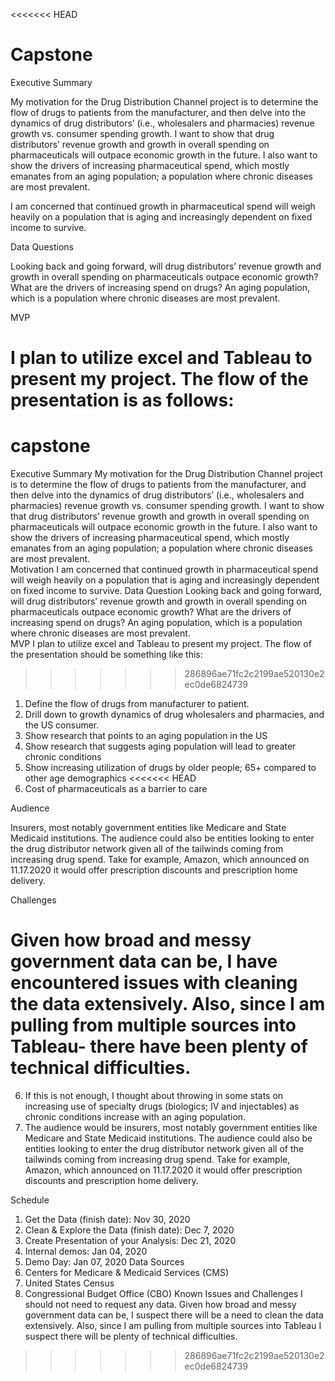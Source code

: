 <<<<<<< HEAD
# Capstone
Executive Summary

My motivation for the Drug Distribution Channel project is to determine the flow of drugs to patients from the manufacturer, and then delve into the dynamics of drug distributors’ (i.e., wholesalers and pharmacies) revenue growth vs. consumer spending growth. I want to show that drug distributors’ revenue growth and growth in overall spending on pharmaceuticals will outpace economic growth in the future. I also want to show the drivers of increasing pharmaceutical spend, which mostly emanates from an aging population; a population where chronic diseases are most prevalent.  

I am concerned that continued growth in pharmaceutical spend will weigh heavily on a population that is aging and increasingly dependent on fixed income to survive.

Data Questions

Looking back and going forward, will drug distributors’ revenue growth and growth in overall spending on pharmaceuticals outpace economic growth? What are the drivers of increasing spend on drugs? An aging population, which is a population where chronic diseases are most prevalent.  

MVP

I plan to utilize excel and Tableau to present my project. The flow of the presentation is as follows:
=======
# capstone
Executive Summary
My motivation for the Drug Distribution Channel project is to determine the flow of drugs to patients from the manufacturer, and then delve into the dynamics of drug distributors’ (i.e., wholesalers and pharmacies) revenue growth vs. consumer spending growth. I want to show that drug distributors’ revenue growth and growth in overall spending on pharmaceuticals will outpace economic growth in the future. I also want to show the drivers of increasing pharmaceutical spend, which mostly emanates from an aging population; a population where chronic diseases are most prevalent.  
Motivation
I am concerned that continued growth in pharmaceutical spend will weigh heavily on a population that is aging and increasingly dependent on fixed income to survive.
Data Question
Looking back and going forward, will drug distributors’ revenue growth and growth in overall spending on pharmaceuticals outpace economic growth? What are the drivers of increasing spend on drugs? An aging population, which is a population where chronic diseases are most prevalent.  
MVP
I plan to utilize excel and Tableau to present my project. The flow of the presentation should be something like this:
>>>>>>> 286896ae71fc2c2199ae520130e2ec0de6824739
1.	Define the flow of drugs from manufacturer to patient.
2.	Drill down to growth dynamics of drug wholesalers and pharmacies, and the US consumer.
3.	Show research that points to an aging population in the US
4.	Show research that suggests aging population will lead to greater chronic conditions
5.	Show increasing utilization of drugs by older people; 65+ compared to other age demographics
<<<<<<< HEAD
6. Cost of pharmaceuticals as a barrier to care 

Audience 

Insurers, most notably government entities like Medicare and State Medicaid institutions. The audience could also be entities looking to enter the drug distributor network given all of the tailwinds coming from increasing drug spend. Take for example, Amazon, which announced on 11.17.2020 it would offer prescription discounts and prescription home delivery.

Challenges

Given how broad and messy government data can be, I have encountered issues with cleaning the data extensively. Also, since I am pulling from multiple sources into Tableau- there have been plenty of technical difficulties. 
=======
6.	If this is not enough, I thought about throwing in some stats on increasing use of specialty drugs (biologics; IV and injectables) as chronic conditions increase with an aging population.
7.	The audience would be insurers, most notably government entities like Medicare and State Medicaid institutions. The audience could also be entities looking to enter the drug distributor network given all of the tailwinds coming from increasing drug spend. Take for example, Amazon, which announced on 11.17.2020 it would offer prescription discounts and prescription home delivery.

Schedule
1.	Get the Data (finish date): Nov 30, 2020
2.	Clean & Explore the Data (finish date): Dec 7, 2020
3.	Create Presentation of your Analysis: Dec 21, 2020
4.	Internal demos: Jan 04, 2020
5.	Demo Day: Jan 07, 2020
Data Sources
6.	Centers for Medicare & Medicaid Services (CMS)
7.	United States Census
8.	Congressional Budget Office (CBO)
Known Issues and Challenges
I should not need to request any data. Given how broad and messy government data can be, I suspect there will be a need to clean the data extensively. Also, since I am pulling from multiple sources into Tableau I suspect there will be plenty of technical difficulties. 

 
>>>>>>> 286896ae71fc2c2199ae520130e2ec0de6824739
